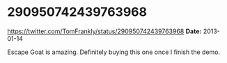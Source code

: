 # 290950742439763968
https://twitter.com/TomFrankly/status/290950742439763968
**Date:** 2013-01-14

Escape Goat is amazing. Definitely buying this one once I finish the demo.
